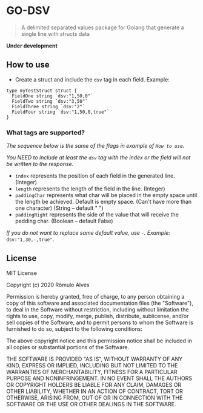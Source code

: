 # GO-DSV
> A delimited separated values package for Golang that generate a single line with structs data

**Under development**

## How to use

- Create a struct and include the `dsv` tag in each field. Example:
```
type myTestStruct struct {
  FieldOne string `dsv:"1,50,0"`
  FieldTwo string `dsv:"3,50"`
  FieldThree string `dsv:"2"`
  FieldFour string `dsv:"1,50,0,true"`
}
```

### What tags are supported?

*The sequence below is the same of the flags in example of `How to use`.*

*You NEED to include at least the `dsv` tag with the index or the field will not be written to the response.*

- `index` represents the position of each field in the generated line. (Integer)
- `length` represents the length of the field in the line. (Integer)
- `paddingChar` represents what char will be placed in the empty space until the length be achieved. Default is empty space. (Can't have more than one character) (String – default " ")
- `paddingRight` represents the side of the value that will receive the padding char. (Boolean – default False)

*If you do not want to replace same default value, use `-`. Example:* `dsv:"1,30,-,true"`.

## License

MIT License

Copyright (c) 2020 Rômulo Alves

Permission is hereby granted, free of charge, to any person obtaining a copy
of this software and associated documentation files (the "Software"), to deal
in the Software without restriction, including without limitation the rights
to use, copy, modify, merge, publish, distribute, sublicense, and/or sell
copies of the Software, and to permit persons to whom the Software is
furnished to do so, subject to the following conditions:

The above copyright notice and this permission notice shall be included in all
copies or substantial portions of the Software.

THE SOFTWARE IS PROVIDED "AS IS", WITHOUT WARRANTY OF ANY KIND, EXPRESS OR
IMPLIED, INCLUDING BUT NOT LIMITED TO THE WARRANTIES OF MERCHANTABILITY,
FITNESS FOR A PARTICULAR PURPOSE AND NONINFRINGEMENT. IN NO EVENT SHALL THE
AUTHORS OR COPYRIGHT HOLDERS BE LIABLE FOR ANY CLAIM, DAMAGES OR OTHER
LIABILITY, WHETHER IN AN ACTION OF CONTRACT, TORT OR OTHERWISE, ARISING FROM,
OUT OF OR IN CONNECTION WITH THE SOFTWARE OR THE USE OR OTHER DEALINGS IN THE
SOFTWARE.